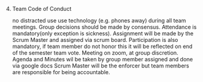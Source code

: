4) Team Code of Conduct

   no distracted use use technology (e.g. phones away) during all team meetings.
   Group decisions should be made by consensus.
   Attendance is mandatory(only exception is sickness).
   Assignment will be made by the Scrum Master and assigned via scrum board.
   Participation is also mandatory, if team member do not honor this it will be reflected on end of the semester team vote.
   Meeting on zoom, at group discretion.
   Agenda and Minutes wil be taken by group member assigned and done via google docs
   Scrum Master will be the enforcer but team members are responsible for being accountable. 
   
   
   
   


